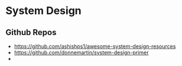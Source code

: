 # System Design

## Github Repos
* https://github.com/ashishps1/awesome-system-design-resources
* https://github.com/donnemartin/system-design-primer
* 